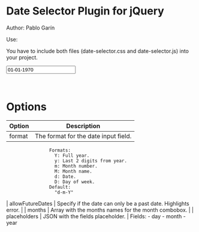 Date Selector Plugin for jQuery
===================================================
Author: Pablo Garín

Use:

You have to include both files (date-selector.css and date-selector.js) into your project.

<pre>
<input class="date" type="text" value="01-01-1970" name="date-field">
<script type="text/javascript">
  var options = {
    format            : "d-m-Y",
    allowFutureDates  : false,
    months            : ["January","February","March","April","May","June","July","August","September","October","November","December"],
    placeholders      : {
      day   : "Day",
      month : "Month",
      year  : "Year"
    }
  }
  $("input.date").dateSelector(options);
</script>
</pre>

Options
===================================================
| Option            | Description                                                         |
|-------------------|---------------------------------------------------------------------|
| format            |   The format for the date input field.                              |
                    Formats:
                      Y: Full year.
                      y: Last 2 digits from year.
                      m: Month number.
                      M: Month name.
                      d: Date.
                      D: Day of week.
                    Default:
                      "d-m-Y"
| allowFutureDates  |     Specify if the date can only be a past date. Highlights error.  |
| months            |   Array with the months names for the month combobox.               |
| placeholders      |   JSON with the fields placeholder.                                 |
                      Fields:
                        - day
                        - month
                        - year
